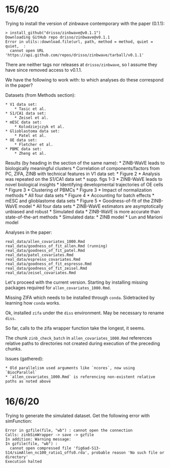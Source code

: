 # 15/6/20

Trying to install the version of zinbwave contemporary with the paper (0.1.1):

	> install_github("drisso/zinbwave@v0.1.1")
	Downloading GitHub repo drisso/zinbwave@v0.1.1
	Error in utils::download.file(url, path, method = method, quiet = quiet,  :
	  cannot open URL 'https://api.github.com/repos/drisso/zinbwave/tarball/v0.1.1'

There are neither tags nor releases at `drisso/zinbwave`, so I assume they have since removed access to v0.1.1.

We have the following to work with: to which analyses do these correspond in the paper?

Datasets (from Methods section):

	* V1 data set:
		* Tasic et al. 
	* S1/CA1 data set:
		* Zeisel et al.
	* mESC data set:
		* Kolodziejczyk et al.
	* Glioblastoma data set:
		* Patel et al.
	* OE data set:
		* Fletcher et al.
	* PBMC data set:
		* Zheng et al.

Results (by heading in the section of the same name): 
	* ZINB-WaVE leads to biologically meaningful clusters
		* Correlation of components/factors from PC, ZIFA, ZINB with technical features in V1 data set:
		* Figure 2
		* Analysis was repeated on the S1/CA1 data set
		* supp. figs 1-3
	* ZINB-WaVE leads to novel biological insights
		* Identifying developmental trajectories of OE cells
		* Figure 3
		* Clustering of PBMCs
		* Figure 3
	* Impact of normalization methods
		* All four data sets
		* Figure 4
	* Accounting for batch effects
		* mESC and glioblastome data sets
		* Figure 5
	* Goodness-of-fit of the ZINB-WaVE model
		* All four data sets 
	* ZINB-WaVE estimators are asymptotically unbiased and robust
		* Simulated data
	* ZINB-WaVE is more accurate than state-of-the-art methods
		* Simulated data:
			* ZINB model
			* Lun and Marioni model

	



Analyses in the paper:

	real_data/allen_covariates_1000.Rmd
	real_data/goodness_of_fit_allen.Rmd (running)
	real_data/goodness_of_fit_patel.Rmd
	real_data/patel_covariates.Rmd
	real_data/espresso_covariates.Rmd
	real_data/goodness_of_fit_espresso.Rmd
	real_data/goodness_of_fit_zeisel.Rmd
	real_data/zeisel_covariates.Rmd

Let's proceed with the current version. Starting by installing missing packages required for `allen_covariates_1000.Rmd`.

Missing ZIFA which needs to be installed through `conda`. Sidetracked by learning how `conda` works. 

Ok, installed `zifa` under the `diss` environment. May be necessary to rename `diss`.

So far, calls to the zifa wrapper function take the longest, it seems.

The chunk `zinb_check_batch` in `allen_covariates_1000.Rmd` references relative paths to directories not created during execution of the preceding chunks.

Issues (gathered):

	* Old parallelism used arguments like `ncores`, now using `BiocParallel`
	* `allen_covariates_1000.Rmd` is referencing non-existent relative paths as noted above
	



# 16/6/20

Trying to generate the simulated dataset. Get the following error with simFunction:

	Error in gzfile(file, "wb") : cannot open the connection
	Calls: zinbSimWrapper -> save -> gzfile
	In addition: Warning message:
	In gzfile(file, "wb") :
	  cannot open compressed file 'fig6ad-S13-S14/simAllen_nc100_ratio1_offs0.rda', probable reason 'No such file or directory'
	Execution halted


